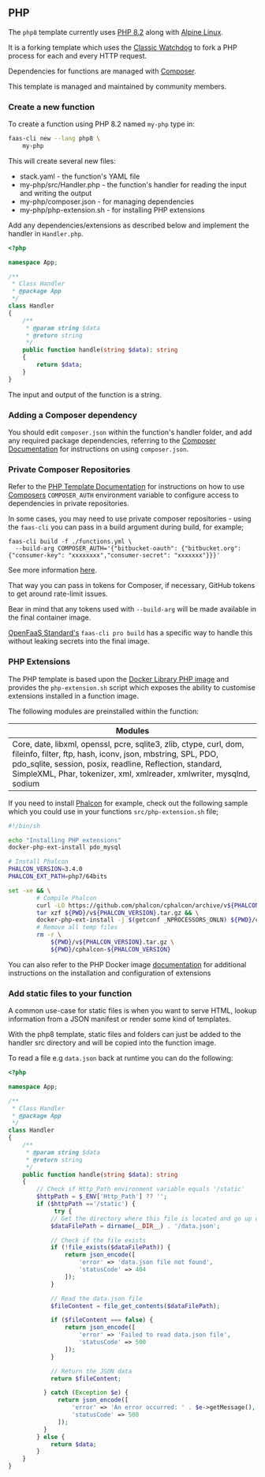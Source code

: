 ## PHP

The `php8` template currently uses [PHP 8.2](https://www.php.net/) along with [Alpine Linux](https://www.alpinelinux.org/).

It is a forking template which uses the [Classic Watchdog](https://github.com/openfaas/classic-watchdog) to fork a PHP process for each and every HTTP request.

Dependencies for functions are managed with [Composer](https://getcomposer.org/).

This template is managed and maintained by community members.

### Create a new function

To create a function using PHP 8.2 named `my-php` type in:

```bash
faas-cli new --lang php8 \
    my-php
```

This will create several new files:

* stack.yaml - the function's YAML file
* my-php/src/Handler.php - the function's handler for reading the input and writing the output
* my-php/composer.json - for managing dependencies
* my-php/php-extension.sh - for installing PHP extensions

Add any dependencies/extensions as described below and implement the handler in `Handler.php`.

```php
<?php

namespace App;

/**
 * Class Handler
 * @package App
 */
class Handler
{
    /**
     * @param string $data
     * @return string
     */
    public function handle(string $data): string
    {
        return $data;
    }
}
```

The input and output of the function is a string.

### Adding a Composer dependency

You should edit `composer.json` within the function's handler folder, and add any required package dependencies, referring to the [Composer Documentation](https://getcomposer.org/doc/) for instructions on using `composer.json`.

### Private Composer Repositories

Refer to the [PHP Template Documentation](https://github.com/openfaas/templates/tree/master/template/php8) for instructions on how to use [Composers](https://getcomposer.org/doc/) `COMPOSER_AUTH` environment variable to configure access to dependencies in private repositories.

In some cases, you may need to use private composer repositories - using the `faas-cli` you can pass in
a build argument during build, for example;

```
faas-cli build -f ./functions.yml \
  --build-arg COMPOSER_AUTH='{"bitbucket-oauth": {"bitbucket.org": {"consumer-key": "xxxxxxxx","consumer-secret": "xxxxxxx"}}}'
```

See more information [here](https://getcomposer.org/doc/05-repositories.md#git-alternatives).

That way you can pass in tokens for Composer, if necessary, GitHub tokens to get around rate-limit issues.

Bear in mind that any tokens used with `--build-arg` will be made available in the final container image.

[OpenFaaS Standard's](https://openfaas.com/pricing) `faas-cli pro build` has a specific way to handle this without leaking secrets into the final image.

### PHP Extensions

The PHP template is based upon the [Docker Library PHP image](https://hub.docker.com/_/php/) and provides the `php-extension.sh` script which exposes the ability to customise extensions installed in a function image.

The following modules are preinstalled within the function:

| Modules |
| ------------- |
| Core, date, libxml, openssl, pcre, sqlite3, zlib, ctype, curl, dom, fileinfo, filter, ftp, hash, iconv, json, mbstring, SPL, PDO, pdo_sqlite, session, posix, readline, Reflection, standard, SimpleXML, Phar, tokenizer, xml, xmlreader, xmlwriter, mysqlnd, sodium |

If you need to install [Phalcon](https://github.com/phalcon) for example, check out the
following sample which you could use in your functions `src/php-extension.sh` file;

```bash
#!/bin/sh

echo "Installing PHP extensions"
docker-php-ext-install pdo_mysql

# Install Phalcon
PHALCON_VERSION=3.4.0
PHALCON_EXT_PATH=php7/64bits

set -xe && \
        # Compile Phalcon
        curl -LO https://github.com/phalcon/cphalcon/archive/v${PHALCON_VERSION}.tar.gz && \
        tar xzf ${PWD}/v${PHALCON_VERSION}.tar.gz && \
        docker-php-ext-install -j $(getconf _NPROCESSORS_ONLN) ${PWD}/cphalcon-${PHALCON_VERSION}/build/${PHALCON_EXT_PATH} && \
        # Remove all temp files
        rm -r \
            ${PWD}/v${PHALCON_VERSION}.tar.gz \
            ${PWD}/cphalcon-${PHALCON_VERSION}
```

You can also refer to the PHP Docker image [documentation](https://github.com/docker-library/docs/blob/master/php/README.md#how-to-install-more-php-extensions) for additional instructions on the installation and configuration of extensions

### Add static files to your function

A common use-case for static files is when you want to serve HTML, lookup information from a JSON manifest or render some kind of templates.

With the php8 template, static files and folders can just be added to the handler src directory and will be copied into the function image.

To read a file e.g `data.json` back at runtime you can do the following:

```php
<?php

namespace App;

/**
 * Class Handler
 * @package App
 */
class Handler
{
    /**
     * @param string $data
     * @return string
     */
    public function handle(string $data): string
    {
        // Check if Http_Path environment variable equals '/static'
        $httpPath = $_ENV['Http_Path'] ?? '';
        if ($httpPath =='/static') {
             try {
            // Get the directory where this file is located and go up one level
            $dataFilePath = dirname(__DIR__) . '/data.json';

            // Check if the file exists
            if (!file_exists($dataFilePath)) {
                return json_encode([
                    'error' => 'data.json file not found',
                    'statusCode' => 404
                ]);
            }

            // Read the data.json file
            $fileContent = file_get_contents($dataFilePath);

            if ($fileContent === false) {
                return json_encode([
                    'error' => 'Failed to read data.json file',
                    'statusCode' => 500
                ]);
            }

            // Return the JSON data
            return $fileContent;

          } catch (Exception $e) {
              return json_encode([
                  'error' => 'An error occurred: ' . $e->getMessage(),
                  'statusCode' => 500
              ]);
          }
        } else {
            return $data;
        }
    }
}
```
